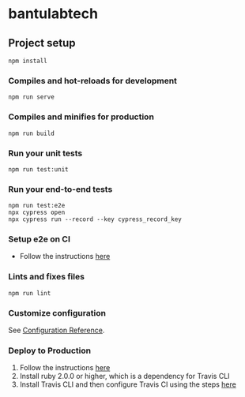 # bantulabtech

## Project setup
```
npm install
```

### Compiles and hot-reloads for development
```
npm run serve
```

### Compiles and minifies for production
```
npm run build
```

### Run your unit tests
```
npm run test:unit
```

### Run your end-to-end tests
```
npm run test:e2e
npx cypress open
npx cypress run --record --key cypress_record_key
```

### Setup e2e on CI
- Follow the instructions [here](https://docs.cypress.io/guides/guides/continuous-integration.html#Setting-up-CI)

### Lints and fixes files
```
npm run lint
```

### Customize configuration
See [Configuration Reference](https://cli.vuejs.org/config/).

### Deploy to Production
1. Follow the instructions [here](https://cli.vuejs.org/guide/deployment.html#heroku)
2. Install ruby 2.0.0 or higher, which is a dependency for Travis CLI
3. Install Travis CLI and then configure Travis CI using the steps [here](https://docs.travis-ci.com/user/deployment/heroku/)

